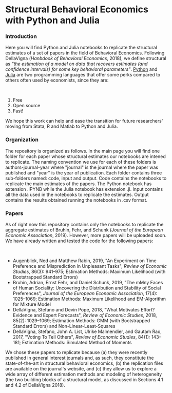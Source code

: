 # Structural Behavioral Economics with Python and Julia

### Introduction

Here you will find Python and Julia notebooks to replicate the structural estimates of a set of papers in the field of Behavioral Economics. Following DellaVigna (*Hanbdook of Behavioral Economics*, 2018), we define structural as *"the estimation of a model on data that recovers estimates (and confidence intervals) for some key behavioral parameters"*. [Python](https://www.python.org) and [Julia](https://julialang.org) are two programming languages that offer some perks compared to others often used by economists, since they are:

<br>

1. Free
2. Open source 
3. Fast!

We hope this work can help and ease the transition for future researchers' moving from Stata, R and Matlab to Python and Julia.

### Organization

The repository is organized as follows. In the main page you will find one folder for each paper whose structural estimates our notebooks are intened to replicate. The naming convention we use for each of these folders is authors-journal-year where "journal" is the journal where the paper was published and "year" is the year of publication. Each folder contains three sub-folders named: code, input and output. Code contains the notebooks to replicate the main estimates of the  papers. The Python notebook has extension .IPYNB while the Julia notebook has extension .jl. Input contains all the data used in the notebooks to replicate the estimates. Output contains the results obtained running the notebooks in .csv format.

### Papers

As of right now this repository contains only the notebooks to replicate the aggregate estimates of Bruhin, Fehr, and Schunk (*Journal of the European Economic Association*, 2019). However, more papers will be uploaded soon. We have already written and tested the code for the following papers: 

<br>

- Augenblick, Ned and Matthew Rabin, 2019, "An Experiment on Time Preference and Misprediction in Unpleasant Tasks", *Review of Economic Studies*, 86(3): 941&ndash;975; Estimation Methods: Maximum Likelihood (with Bootstrapped Standard Errors)
- Bruhin, Adrian, Ernst Fehr, and Daniel Schunk, 2019, "The mMny Faces of Human Sociality: Uncovering the Distribution and Stability of Social Preferences", *Journal of the European Economic Association*, 17(4): 1025&ndash;1069; Estimation Methods: Maximum Likelihood and EM-Algorithm for Mixture Model
- DellaVigna, Stefano and Devin Pope, 2018, "What Motivates Effort? Evidence and Expert Forecasts", *Review of Economic Studies*, 2018, 85(2): 1029&ndash;1069; Estimation Methods: GMM (with Bootstrapped Standard Errors) and Non-Linear-Least-Squares
- DellaVigna, Stefano, John A. List, Ulrike Malmendier, and Gautam Rao, 2017, "Voting To Tell Others", *Review of Economic Studies*, 84(1): 143&ndash;181; Estimation Methods: Simulated Method of Moments			

We chose these papers to replicate because (a) they were recently published in general interest journals and, as such, they constitute the state-of-the-art in structural behavioral economics, (b) the replication files are available on the journal's website, and (c) they allow us to explore a wide array of different estimation methods and modeling of heterogeneity (the two building blocks of a structural model, as discussed in Sections 4.1 and 4.2 of DellaVigna 2018).
 
